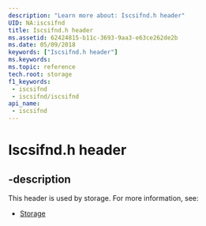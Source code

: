 ```yaml
---
description: "Learn more about: Iscsifnd.h header"
UID: NA:iscsifnd
title: Iscsifnd.h header
ms.assetid: 62424815-b11c-3693-9aa3-e63ce262de2b
ms.date: 05/09/2018
keywords: ["Iscsifnd.h header"]
ms.keywords: 
ms.topic: reference
tech.root: storage
f1_keywords:
 - iscsifnd
 - iscsifnd/iscsifnd
api_name:
 - iscsifnd
---
```


# Iscsifnd.h header


## -description

This header is used by storage. For more information, see:

- [Storage](../_storage/index.md)

